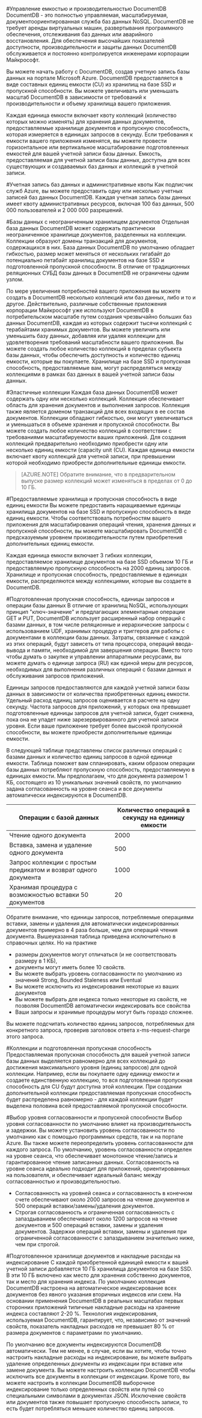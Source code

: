 ﻿<properties title="Manage DocumentDB capacity and performance" pageTitle="Управление емкостью и производительностью DocumentDB | Azure" description="Узнайте, как эластично масштабировать DocumentDB, чтобы удовлетворить потребности производительности и хранения данных своего приложения." metaKeywords="" services="documentdb" solutions="data-management"  authors="bradsev" manager="jhubbard" editor="cgronlun"  videoId="" scriptId="" />

<tags ms.service="documentdb" ms.workload="data-services" ms.tgt_pltfrm="na" ms.devlang="na" ms.topic="article" ms.date="08/20/2014" ms.author="spelluru" />

#Управление емкостью и производительностью DocumentDB
DocumentDB - это полностью управляемая, масштабируемая, документоориентированная служба баз данных NoSQL.  DocumentDB не требует аренды виртуальных машин, развертывания программного обеспечения, отслеживания баз данных или аварийного восстановления. Для обеспечения высочайших показателей доступности, производительности и защиты данных DocumentDB обслуживается и постоянно контролируется инженерами корпорации Майкрософт.  

Вы можете начать работу с DocumentDB, создав учетную запись базы данных на портале Microsoft Azure. DocumentDB предоставляется в виде составных единиц емкости (CU) из хранилищ на базе SSD и пропускной способности. Вы можете увеличивать или уменьшать масштаб DocumentDB в зависимости от требований к производительности и объему хранилища вашего приложения. 

Каждая единица емкости включает квоту коллекций (количество которых можно изменять) для хранения данных документов, предоставляемые хранилище документов и пропускную способность, которая измеряется в единицах запросов в секунду. Если требования к емкости вашего приложения изменятся, вы можете провести горизонтальное или вертикальное масштабирование подготовленных емкостей для вашей учетной записи базы данных. Емкость, предоставляемая для учетной записи базы данных, доступна для всех существующих и создаваемых баз данных и коллекций в учетной записи.  

#Учетная запись баз данных и административные квоты
Как подписчик служб Azure, вы можете предоставить одну или несколько учетных записей баз данных DocumentDB. Каждая учетная запись базы данных имеет квоту административных ресурсов, включая 100 баз данных, 500 000 пользователей и 2 000 000 разрешений.   

#Базы данных с неограниченным хранилищем документов
Отдельная база данных DocumentDB может содержать практически неограниченное хранилище документов, разделенных на коллекции. Коллекции образуют домены транзакций для документов, содержащихся в них. База данных DocumentDB по умолчанию обладает гибкостью, размер может меняться от нескольких гигабайт до потенциально петабайт хранилищ документов на базе SSD и подготовленной пропускной способности. В отличие от традиционных реляционных СУБД базы данных в DocumentDB не ограничены одним узлом.   

По мере увеличения потребностей вашего приложения вы можете создать в DocumentDB несколько коллекций или баз данных, либо и то и другое. Действительно, различные собственные приложения корпорации Майкрософт уже используют DocumentDB в потребительском масштабе путем создания чрезвычайно больших баз данных DocumentDB, каждая из которых содержит тысячи коллекций с терабайтами хранимых документов. Вы можете увеличить или уменьшить базу данных, добавляя или удаляя коллекции для удовлетворения требований масштабности вашего приложения. Вы можете создать любое количество коллекций в пределах субъекта базы данных, чтобы обеспечить доступность и количество единиц емкости, которые вы покупаете. Хранилище на базе SSD и пропускная способность, предоставляемые вам, могут распределяться между коллекциями в рамках баз данных в вашей учетной записи базы данных. 

#Эластичные коллекции
Каждая база данных DocumentDB может содержать одну или несколько коллекций. Коллекция обеспечивает область для хранения документов и выполнения запросов. Коллекция также является доменом транзакций для всех входящих в ее состав документов. Коллекции обладают гибкостью, они могут увеличиваться и уменьшаться в объеме хранения и пропускной способности. Вы можете создать любое количество коллекций в соответствии с требованиями масштабируемости ваших приложений. Для создания коллекций предварительно необходимо приобрести одну или несколько единиц емкости (capacity unit (CU). Каждая единица емкости включает квоту коллекций для учетной записи, при превышении которой необходимо приобрести дополнительные единицы емкости.  

>[AZURE.NOTE] Обратите внимание, что в предварительном выпуске размер коллекций может изменяться в пределах от 0 до 10 ГБ. 

#Предоставляемые хранилища и пропускная способность в виде единиц емкости
Вы можете предоставить наращиваемые единицы хранилища документов на базе SSD и пропускную способность в виде единиц емкости. Чтобы соответствовать потребностям вашего приложения для масштабирования операций чтения, хранения данных и пропускной способности, вы можете масштабировать DocumentDB с предсказуемым уровнем производительности путем приобретения дополнительных единиц емкости.  
 
Каждая единица емкости включает 3 гибких коллекции, предоставляемое хранилище документов на базе SSD объемом 10 ГБ и предоставляемую пропускную способность на 2000 единиц запросов. Хранилище и пропускная способность, предоставляемые в единицах емкости, распределяются между коллекциями, которые вы создаете в DocumentDB.   

#Подготовленная пропускная способность, единицы запросов и операции базы данных
В отличие от хранилищ NoSQL, использующих принцип "ключ-значение" и предлагающих элементарные операции GET и PUT, DocumentDB использует расширенный набор операций с базами данных, в том числе реляционные и иерархические запросы с использованием UDF, хранимых процедур и триггеров для работы с документами в коллекции базы данных. Затраты, связанные с каждой из этих операций, будут зависеть от типа процессора, операций ввода-вывода и памяти, необходимой для завершения операции.  Вместо того чтобы думать о закупке и управлении аппаратными ресурсами, вы можете думать о единице запроса (RU) как единой меры для ресурсов, необходимых для выполнения различных операций с базами данных и обслуживания запросов приложений.   

Единицы запросов предоставляются для каждой учетной записи базы данных в зависимости от количества приобретенных единиц емкости. Удельный расход единиц запросов оценивается в расчете на одну секунду. Частота запросов для приложений, у которых она превышает подготовленные единицы запросов для учетной записи, будет снижена, пока она не упадет ниже зарезервированного для учетной записи уровня. Если ваше приложение требует более высокой пропускной способности, вы можете приобрести дополнительные единицы емкости.  

В следующей таблице представлены список различных операций с базами данных и количество единиц запросов в одной единице емкости. Таблица поможет вам спланировать, каким образом операции базы данных потребляют пропускную способность, предоставляемую в единицах емкости.  Мы предполагаем, что для документа размером 1 КБ, состоящего из 10 уникальных значений свойств, по умолчанию задана согласованность на уровне сеанса и все документы автоматически индексируются в DocumentDB. 

|Операции с базой данных|Количество операций в секунду на единицу емкости|
|-------------------|--------------------------------------|
|Чтение одного документа	|2000
|Вставка, замена и удаление одного документа	|500
|Запрос коллекции с простым предикатом и возврат одного документа	|1000
|Хранимая процедура с возможностью вставки 50 документов	|20

Обратите внимание, что единицы запросов, потребляемые операциями вставки, замены и удаления для автоматически индексированных документов примерно в 4 раза больше, чем для операций чтения документа. Вышеуказанная таблица приведена исключительно в справочных целях. Но на практике  

-	размеры документов могут отличаться (и не соответствовать размеру в 1 КБ), 
-	документы могут иметь более 10 свойств.
-	Вы можете выбрать уровень согласованности по умолчанию из значений Strong, Bounded Staleness или Eventual
-	Вы можете исключить из индексирования некоторые из ваших документов 
-	Вы можете выбрать для индекса только некоторые из свойств, не позволяя DocumentDB автоматически индексировать все свойства
-	Ваши запросы и хранимые процедуры могут быть гораздо сложнее.  

 Вы можете подсчитать количество единиц запросов, потребляемых для конкретного запроса, проверив заголовок ответа x-ms-request-charge этого запроса.  

#Коллекции и подготовленная пропускная способность
Предоставляемая пропускная способность для вашей учетной записи базы данных выделяется равномерно для всех коллекций до достижения максимального уровня (единиц запросов) для одной коллекции. Например, если вы покупаете одну единицу емкости и создаете единственную коллекцию, то вся подготовленная пропускная способность для CU будут доступна этой коллекции. При создании дополнительной коллекции предоставляемая пропускная способность будет распределена равномерно - для каждой коллекции будет выделена половина всей предоставляемой пропускной способности.  

#Выбор уровня согласованности и пропускной способности
Выбор уровня согласованности по умолчанию влияет на производительность и задержки.  Вы можете установить уровень согласованности по умолчанию как с помощью программных средств, так и на портале Azure. Вы также можете переопределить уровень согласованности для каждого запроса. По умолчанию, уровень согласованности определен на уровне сеанса, что обеспечивает монотонное чтение/запись и гарантированное чтение записанных данных. Согласованность на уровне сеанса идеально подходит для приложений, ориентированных на пользователя, и обеспечивает идеальный баланс между согласованностью и производительностью.   

-	Согласованность на уровней сеанса и согласованность в конечном счете обеспечивают около 2000 запросов на чтение документов и 500 операций вставки/замены/удаления документов.
-	Строгая согласованность и ограниченная согласованность с запаздыванием обеспечивают около 1200 запросов на чтение документов и 500 операций вставки, замены и удаления документов. Задержки операций вставки, замены и удаления при ограниченной согласованности с запаздыванием значительно ниже, чем при строгой.  

#Подготовленное хранилище документов и накладные расходы на индексирование
С каждой приобретенной единицей емкости к вашей учетной записи добавляется 10 ГБ хранилища документов на базе SSD. В эти 10 ГБ включено как место для хранения собственно документов, так и место для хранения индекса. По умолчанию коллекция DocumentDB настроена на автоматическое индексирование всех документов без явного указания вторичных индексов или схем. На основании применения DocumentDB в реальных масштабах первых сторонних приложений типичные накладные расходы на хранение индекса составляют 2-20 %. Технология индексирования, используемая DocumentDB, гарантирует, что, независимо от значений свойств, показатель накладных расходов не превышает 80 % от размера документов с параметрами по умолчанию.  

По умолчанию все документы индексируются DocumentDB автоматически. Тем не менее, в случае, если вы хотите, чтобы точно настроить накладные расходы на индексирование, вы можете выбрать удаление определенных документы из индексации при вставке или замене документа. Вы можете настроить коллекцию DocumentDB чтобы исключить все документы в коллекции от индексации. Кроме того, вы можете настроить в коллекции DocumentDB выборочное индексирование только определенных свойств или путей со специальными символами в документах JSON.  Исключение свойств или документов также повышает пропускную способность записи, то есть будет потребляться меньшее количество единиц запросов.   
 
